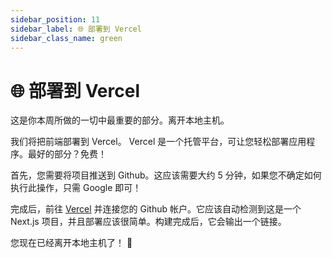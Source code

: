 ```yaml
---
sidebar_position: 11
sidebar_label: 🌐 部署到 Vercel
sidebar_class_name: green
---
```


# 🌐 部署到 Vercel

这是你本周所做的一切中最重要的部分。离开本地主机。

我们将把前端部署到 Vercel。 Vercel 是一个托管平台，可让您轻松部署应用程序。最好的部分？免费！

首先，您需要将项目推送到 Github。这应该需要大约 5 分钟，如果您不确定如何执行此操作，只需 Google 即可！

完成后，前往 [Vercel](https://vercel.com/) 并连接您的 Github 帐户。它应该自动检测到这是一个 Next.js 项目，并且部署应该很简单。构建完成后，它会输出一个链接。

您现在已经离开本地主机了！ 🎉

